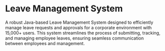 <h1> Leave Management System </h1>

A robust Java-based Leave Management System designed to efficiently manage leave requests and approvals for a corporate environment with 15,000+ users. This system streamlines the process of submitting, tracking, and managing employee leaves, ensuring seamless communication between employees and management.
